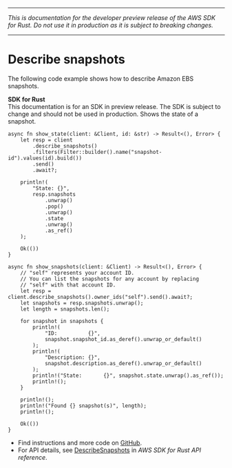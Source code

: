 --------

 *This is documentation for the developer preview release of the AWS SDK for Rust\. Do not use it in production as it is subject to breaking changes\.* 

--------

# Describe snapshots<a name="ec2_DescribeSnapshots_rust_topic"></a>

The following code example shows how to describe Amazon EBS snapshots\.

**SDK for Rust**  
This documentation is for an SDK in preview release\. The SDK is subject to change and should not be used in production\.
Shows the state of a snapshot\.  

```
async fn show_state(client: &Client, id: &str) -> Result<(), Error> {
    let resp = client
        .describe_snapshots()
        .filters(Filter::builder().name("snapshot-id").values(id).build())
        .send()
        .await?;

    println!(
        "State: {}",
        resp.snapshots
            .unwrap()
            .pop()
            .unwrap()
            .state
            .unwrap()
            .as_ref()
    );

    Ok(())
}
```
  

```
async fn show_snapshots(client: &Client) -> Result<(), Error> {
    // "self" represents your account ID.
    // You can list the snapshots for any account by replacing
    // "self" with that account ID.
    let resp = client.describe_snapshots().owner_ids("self").send().await?;
    let snapshots = resp.snapshots.unwrap();
    let length = snapshots.len();

    for snapshot in snapshots {
        println!(
            "ID:          {}",
            snapshot.snapshot_id.as_deref().unwrap_or_default()
        );
        println!(
            "Description: {}",
            snapshot.description.as_deref().unwrap_or_default()
        );
        println!("State:       {}", snapshot.state.unwrap().as_ref());
        println!();
    }

    println!();
    println!("Found {} snapshot(s)", length);
    println!();

    Ok(())
}
```
+  Find instructions and more code on [GitHub](https://github.com/awsdocs/aws-doc-sdk-examples/tree/main/.rust_alpha/ebs#code-examples)\. 
+  For API details, see [DescribeSnapshots](https://awslabs.github.io/aws-sdk-rust/) in *AWS SDK for Rust API reference*\. 